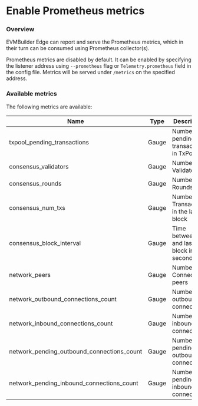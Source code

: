 # Enable Prometheus metrics

### Overview
EVMBuilder Edge can report and serve the Prometheus metrics, which in their turn can be consumed using Prometheus collector(s).

Prometheus metrics are disabled by default. It can be enabled by specifying the listener address using `--prometheus` flag or `Telemetry.prometheus` field in the config file. Metrics will be served under `/metrics` on the specified address.

### Available metrics

The following metrics are available:

| **Name**                                       | **Type** | **Description**                             |
| ---------------------------------------------- | -------- | ------------------------------------------- |
| txpool\_pending\_transactions                  | Gauge    | Number of pending transactions in TxPool    |
| consensus\_validators                          | Gauge    | Number of Validators                        |
| consensus\_rounds                              | Gauge    | Number of Rounds                            |
| consensus\_num\_txs                            | Gauge    | Number of Transactions in the latest block  |
| consensus\_block\_interval                     | Gauge    | Time between this and last block in seconds |
| network\_peers                                 | Gauge    | Number of Connected peers                   |
| network\_outbound\_connections\_count          | Gauge    | Number of outbound connections              |
| network\_inbound\_connections\_count           | Gauge    | Number of inbound connections               |
| network\_pending\_outbound\_connections\_count | Gauge    | Number of pending outbound connections      |
| network\_pending\_inbound\_connections\_count  | Gauge    | Number of pending inbound connections       |

